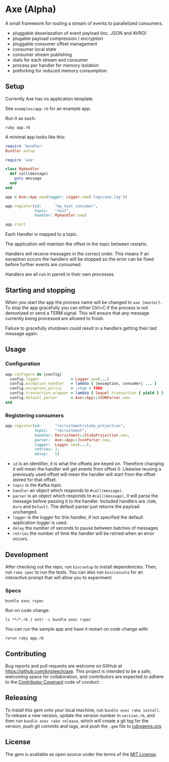 # Axe (Alpha)

A small framework for routing a stream of events to parallelized consumers.

* pluggable deseriazation of event payload (inc. JSON and AVRO)
* plugable payload compression / encryption
* pluggable consumer offset management
* consumer local state
* consumer stream publishing
* stats for each stream and consumer
* process per handler for memory isolation
* preforking for reduced memory consumption

## Setup

Currently Axe has no application template.

See `examples/app.rb` for an example app.

Run it as such:

```
ruby app.rb
```

A minimal app looks like this:

```ruby
require 'bundler'
Bundler.setup

require 'axe'

class MyHandler
  def call(message)
    puts message
  end
end

app = Axe::App.new(logger: Logger.new('logs/axe.log'))

app.register(id:      "my_test_consumer",
             topic:   "test",
             handler: MyHandler.new)

app.start
```

Each Handler is mapped to a topic.

The application will maintain the offset in the topic between restarts.

Handlers will receive messages in the correct order. This means if an exception
occurs the handlers will be stopped so the error can be fixed before further
events are consumed.

Handlers are all run in parrell in their own processes.

## Starting and stopping

When you start the app the process name will be changed to `axe [master]`. To
stop the app gracefully you can either Ctrl+C if the process is not demonized
or send a TERM signal. This will ensure that any message currently being
processed are allowed to finish.

Failure to gracefully shutdown could result in a handlers getting their last
message again.

## Usage

### Configuration

```ruby
app.configure do |config|
  config.logger              = Logger.new(...)
  config.exception_handler   = lambda { |exception, consumer| ... }
  config.exception_policy    = :stop # TODO
  config.transaction_wrapper = lambda { Sequel.transaction { yield } } # TODO
  config.default_parser      = Axe::App::JSONParser.new
end
```

### Registering consumers

```ruby
app.register(id:      "recruitment/study_projection",
             topic:   "recruitment",
             handler: Recruitment::StudyProjection.new,
             parser:  Axe::App::JsonParser.new,
             logger:  Logger.new(...),
             retries: 3,
             delay:   5)
```

* `id` is an identifier, it is what the offsets are keyed on. Therefore
  changing it will mean the handler will get events from offset 0. Likewise
  reusing a previously used offset will mean the handler will start from the
  offset stored for that offset.
* `topic` is the Kafka topic
* `handler` an object which responds to `#call(message)`.
* `parser` is an object which responds to `#call(message)`, it will parse the
  message before passing it to the handler. Included handlers are `JSON`,
  `Avro` and `Default`. The default parser just returns the payload unchanged.
* `logger` is the logger for this handler, if not specified the default
  application logger is used.
* `delay` the number of seconds to pause between batches of messages
* `retries` the number of time the handler will be retried when an error
  occurs.

## Development

After checking out the repo, run `bin/setup` to install dependencies. Then, run `rake spec` to run the tests. You can also run `bin/console` for an interactive prompt that will allow you to experiment.

### Specs

```
bundle exec rspec
```

Run on code change:

```
ls **/*.rb | entr -c bundle exec rspec
```

You can run the sample app and have it restart on code change with:

```
rerun ruby app.rb
```

## Contributing

Bug reports and pull requests are welcome on GitHub at https://github.com/krisleech/axe. This project is intended to be a safe, welcoming space for collaboration, and contributors are expected to adhere to the [Contributor Covenant](contributor-covenant.org) code of conduct.

## Releasing

To install this gem onto your local machine, run `bundle exec rake install`. To release a new version, update the version number in `version.rb`, and then run `bundle exec rake release`, which will create a git tag for the version, push git commits and tags, and push the `.gem` file to [rubygems.org](https://rubygems.org).

## License

The gem is available as open source under the terms of the [MIT License](http://opensource.org/licenses/MIT).

